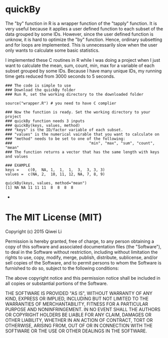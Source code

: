 # quickBy
The "by" function in R is a wrapper function of the "tapply" function. It is very useful because it applies a user defined function to each subset of the data grouped by some IDs. However, since the user defined function is unknow, it is hard to optimize the "by" function. Hence, ordinary subsetting and for loops are implemented. This is unnecessarily slow when the user only wants to calculate some basic statistics.

I implemented these C routines in R while I was doing a project when I just want to calculate the mean, sum, count, min, max for a variable of each subset grouped by some IDs. Because I have many unique IDs, my running time gets reduced from 3000 seconds to 5 seconds.

```
### The code is simple to use
### Download the quickBy folder
### Run R, set the working directory to the downloaded folder

source("wrapper.R") # you need to have C complier

### Now the function is ready. Set the working directory to your project
### quickBy function needs 3 inputs
### quickBy(keys, values, method)
### "keys" is the ID/factor variable of each subset. 
### "values" is the numerical vairable that you want to calculate on
### "method" needs to be set to one of the following:
###									 "min", "max", "sum", "count", "mean"
### The function returns a vector that has the same length with keys and values

### EXAMPLE
keys =    c(0,  NA, 1,  1,  1,  3,  3, 3, 3)
values =  c(NA, 2,  10, 11, 12, NA, 7, 8, 9)

quickBy(keys, values, method="mean")
[1] NA NA 11 11 11  8  8  8  8
```

-
# The MIT License (MIT)

Copyright (c) 2015 Qiwei Li

Permission is hereby granted, free of charge, to any person obtaining a copy
of this software and associated documentation files (the "Software"), to deal
in the Software without restriction, including without limitation the rights
to use, copy, modify, merge, publish, distribute, sublicense, and/or sell
copies of the Software, and to permit persons to whom the Software is
furnished to do so, subject to the following conditions:

The above copyright notice and this permission notice shall be included in all
copies or substantial portions of the Software.

THE SOFTWARE IS PROVIDED "AS IS", WITHOUT WARRANTY OF ANY KIND, EXPRESS OR
IMPLIED, INCLUDING BUT NOT LIMITED TO THE WARRANTIES OF MERCHANTABILITY,
FITNESS FOR A PARTICULAR PURPOSE AND NONINFRINGEMENT. IN NO EVENT SHALL THE
AUTHORS OR COPYRIGHT HOLDERS BE LIABLE FOR ANY CLAIM, DAMAGES OR OTHER
LIABILITY, WHETHER IN AN ACTION OF CONTRACT, TORT OR OTHERWISE, ARISING FROM,
OUT OF OR IN CONNECTION WITH THE SOFTWARE OR THE USE OR OTHER DEALINGS IN THE
SOFTWARE.
